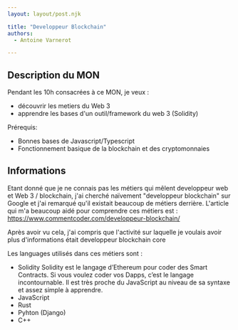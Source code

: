 ```yaml
---
layout: layout/post.njk

title: "Developpeur Blockchain"
authors:
  - Antoine Varnerot

---
```

<head>
  <link rel="stylesheet" href="../../assets/style.css">
</head>

## Description du MON

Pendant les 10h consacrées à ce MON, je veux :

- découvrir les metiers du Web 3
- apprendre les bases d'un outil/framework du web 3 (Solidity)

Prérequis:

- Bonnes bases de Javascript/Typescript
- Fonctionnement basique de la blockchain et des cryptomonnaies

## Informations

Etant donné que je ne connais pas les métiers qui mêlent developpeur web et Web 3 / blockchain, j'ai cherché naïvement "developpeur blockchain" sur Google et j'ai remarqué qu'il existait beaucoup de métiers derrière.
L'article qui m'a beaucoup aidé pour comprendre ces métiers est :
<https://www.commentcoder.com/developpeur-blockchain/>

Après avoir vu cela, j'ai compris que l'activité sur laquelle je voulais avoir plus d'informations était developpeur blockchain core

Les languages utilisés dans ces métiers sont :

- Solidity
Solidity est le langage d’Ethereum pour coder des Smart Contracts. Si vous voulez coder vos Dapps, c’est le langage incontournable. Il est très proche du JavaScript au niveau de sa syntaxe et assez simple à apprendre.
- JavaScript
- Rust
- Pyhton (Django)
- C++
